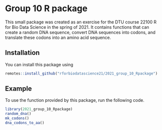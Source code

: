
# Group 10 R package

<!-- badges: start -->
<!-- badges: end -->

This small package was created as an exercise for the DTU course 22100 R for Bio Data Science in the spring of 2021. It contains functions that can create a random DNA sequence, convert DNA sequences into codons, and translate these codons into an amino acid sequence.

## Installation
You can install this package using
``` r
remotes::install_github("rforbiodatascience21/2021_group_10_Rpackage")
```
## Example
To use the function provided by this package, run the following code.
```r
library(2021_group_10_Rpackage)
random_dna()
mk_codons()
dna_codons_to_aa()
```

